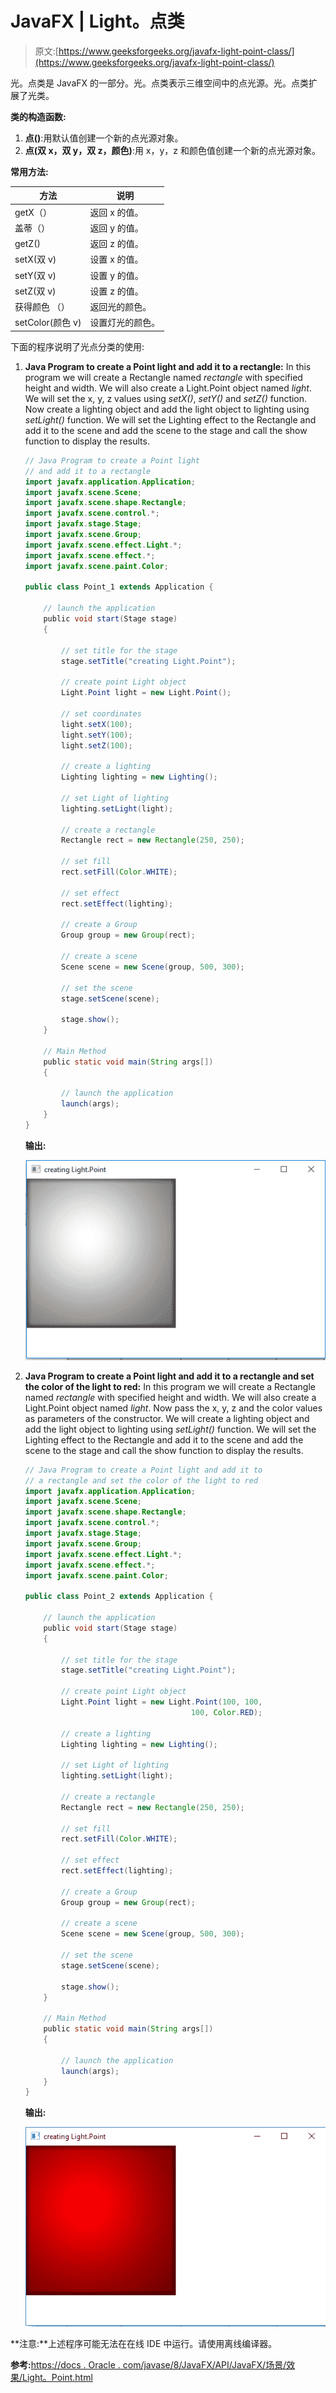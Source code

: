 # JavaFX | Light。点类

> 原文:[https://www.geeksforgeeks.org/javafx-light-point-class/](https://www.geeksforgeeks.org/javafx-light-point-class/)

光。点类是 JavaFX 的一部分。光。点类表示三维空间中的点光源。光。点类扩展了光类。

**类的构造函数:**

1.  **点()**:用默认值创建一个新的点光源对象。
2.  **点(双 x，双 y，双 z，颜色)**:用 x，y，z 和颜色值创建一个新的点光源对象。

**常用方法:**

| 方法 | 说明 |
| --- | --- |
| getX（） | 返回 x 的值。 |
| 盖蒂（） | 返回 y 的值。 |
| getZ() | 返回 z 的值。 |
| setX(双 v) | 设置 x 的值。 |
| setY(双 v) | 设置 y 的值。 |
| setZ(双 v) | 设置 z 的值。 |
| 获得颜色 （） | 返回光的颜色。 |
| setColor(颜色 v) | 设置灯光的颜色。 |

下面的程序说明了光点分类的使用:

1.  **Java Program to create a Point light and add it to a rectangle:** In this program we will create a Rectangle named *rectangle* with specified height and width. We will also create a Light.Point object named *light*. We will set the x, y, z values using *setX()*, *setY()* and *setZ()* function. Now create a lighting object and add the light object to lighting using *setLight()* function. We will set the Lighting effect to the Rectangle and add it to the scene and add the scene to the stage and call the show function to display the results.

    ```java
    // Java Program to create a Point light 
    // and add it to a rectangle
    import javafx.application.Application;
    import javafx.scene.Scene;
    import javafx.scene.shape.Rectangle;
    import javafx.scene.control.*;
    import javafx.stage.Stage;
    import javafx.scene.Group;
    import javafx.scene.effect.Light.*;
    import javafx.scene.effect.*;
    import javafx.scene.paint.Color;

    public class Point_1 extends Application {

        // launch the application
        public void start(Stage stage)
        {

            // set title for the stage
            stage.setTitle("creating Light.Point");

            // create point Light object
            Light.Point light = new Light.Point();

            // set coordinates
            light.setX(100);
            light.setY(100);
            light.setZ(100);

            // create a lighting
            Lighting lighting = new Lighting();

            // set Light of lighting
            lighting.setLight(light);

            // create a rectangle
            Rectangle rect = new Rectangle(250, 250);

            // set fill
            rect.setFill(Color.WHITE);

            // set effect
            rect.setEffect(lighting);

            // create a Group
            Group group = new Group(rect);

            // create a scene
            Scene scene = new Scene(group, 500, 300);

            // set the scene
            stage.setScene(scene);

            stage.show();
        }

        // Main Method
        public static void main(String args[])
        {

            // launch the application
            launch(args);
        }
    }
    ```

    **输出:**

    ![](img/a744a0ea17a31710e1e8280fe60e62d0.png)

2.  **Java Program to create a Point light and add it to a rectangle and set the color of the light to red:** In this program we will create a Rectangle named *rectangle* with specified height and width. We will also create a Light.Point object named *light*. Now pass the x, y, z and the color values as parameters of the constructor. We will create a lighting object and add the light object to lighting using *setLight()* function. We will set the Lighting effect to the Rectangle and add it to the scene and add the scene to the stage and call the show function to display the results.

    ```java
    // Java Program to create a Point light and add it to
    // a rectangle and set the color of the light to red
    import javafx.application.Application;
    import javafx.scene.Scene;
    import javafx.scene.shape.Rectangle;
    import javafx.scene.control.*;
    import javafx.stage.Stage;
    import javafx.scene.Group;
    import javafx.scene.effect.Light.*;
    import javafx.scene.effect.*;
    import javafx.scene.paint.Color;

    public class Point_2 extends Application {

        // launch the application
        public void start(Stage stage)
        {

            // set title for the stage
            stage.setTitle("creating Light.Point");

            // create point Light object
            Light.Point light = new Light.Point(100, 100, 
                                         100, Color.RED);

            // create a lighting
            Lighting lighting = new Lighting();

            // set Light of lighting
            lighting.setLight(light);

            // create a rectangle
            Rectangle rect = new Rectangle(250, 250);

            // set fill
            rect.setFill(Color.WHITE);

            // set effect
            rect.setEffect(lighting);

            // create a Group
            Group group = new Group(rect);

            // create a scene
            Scene scene = new Scene(group, 500, 300);

            // set the scene
            stage.setScene(scene);

            stage.show();
        }

        // Main Method
        public static void main(String args[])
        {

            // launch the application
            launch(args);
        }
    }
    ```

    **输出:**

    ![](img/5d6b96d88729075bc28e4951423889b7.png)

**注意:**上述程序可能无法在在线 IDE 中运行。请使用离线编译器。

**参考:**[https://docs . Oracle . com/javase/8/JavaFX/API/JavaFX/场景/效果/Light。Point.html](https://docs.oracle.com/javase/8/javafx/api/javafx/scene/effect/Light.Point.html)